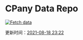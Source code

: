 # CPany Data Repo

[![Fetch data](https://github.com/yjl9903/CPany/actions/workflows/fetch.yml/badge.svg)](https://github.com/yjl9903/CPany/actions/workflows/fetch.yml)

<!-- START_SECTION: update_time -->
更新时间：[2021-08-18 23:22](https://www.timeanddate.com/worldclock/fixedtime.html?msg=Fetch+data&iso=20210818T232208&p1=237)
<!-- END_SECTION: update_time -->
